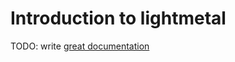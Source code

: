 # Introduction to lightmetal

TODO: write [great documentation](http://jacobian.org/writing/what-to-write/)
